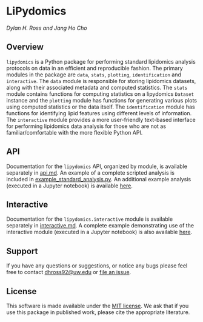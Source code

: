 # LiPydomics 
_Dylan H. Ross and Jang Ho Cho_
  
  
## Overview
`lipydomics` is a Python package for performing standard lipidomics analysis protocols on data in an efficient and 
reproducible fashion. The primary modules in the package are `data`, `stats`, `plotting`, `identification` and 
`interactive`. The `data` module is responsible for storing lipidomics datasets, along with their associated metadata
and computed statistics. The `stats` module contains functions for computing statistics on a lipydomics `Dataset` 
instance and the `plotting` module has functions for generating various plots using computed statistics or the data
itself. The `identification` module has functions for identifying lipid features using different levels of information. 
The `interactive` module provides a more user-friendly text-based interface for performing lipidomics data analysis
for those who are not as familiar/comfortable with the more flexible Python API. 


## API
Documentation for the `lipydomics` API, organized by module, is available separately in [api.md](api.md). An example of 
a complete scripted analysis is included in [example_standard_analysis.py](example_standard_analysis.py). An additional 
example analysis (executed in a Jupyter notebook) is available [here](notebook_examples/API_Example.ipynb). 



## Interactive
Documentation for the `lipydomics.interactive` module is available separately in [interactive.md](interactive.md). A
complete example demonstrating use of the interactive module (executed in a Jupyter notebook) is also available 
[here](notebook_examples/Interactive_Example.ipynb).


## Support
If you have any questions or suggestions, or notice any bugs please feel free to contact dhross92@uw.edu or 
[file an issue](https://github.com/dylanhross/lipydomics/issues/new).


## License 
This software is made available under the [MIT license](LICENSE). We ask that if you use this package in published
work, please cite the appropriate literature. 

